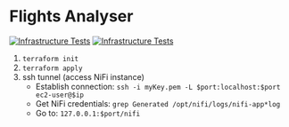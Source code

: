 # Flights Analyser

[![Infrastructure Tests](https://www.bridgecrew.cloud/badges/github/piotsik/project/general)](https://www.bridgecrew.cloud/link/badge?vcs=github&fullRepo=piotsik%2Fproject&benchmark=INFRASTRUCTURE+SECURITY)
[![Infrastructure Tests](https://www.bridgecrew.cloud/badges/github/piotsik/project/cis_aws)](https://www.bridgecrew.cloud/link/badge?vcs=github&fullRepo=piotsik%2Fproject&benchmark=CIS+AWS+V1.2)

1. `terraform init`
2. `terraform apply`
3. ssh tunnel (access NiFi instance)
    - Establish connection: `ssh -i myKey.pem -L $port:localhost:$port ec2-user@$ip`
    - Get NiFi credentials: `grep Generated /opt/nifi/logs/nifi-app*log`
    - Go to: `127.0.0.1:$port/nifi`